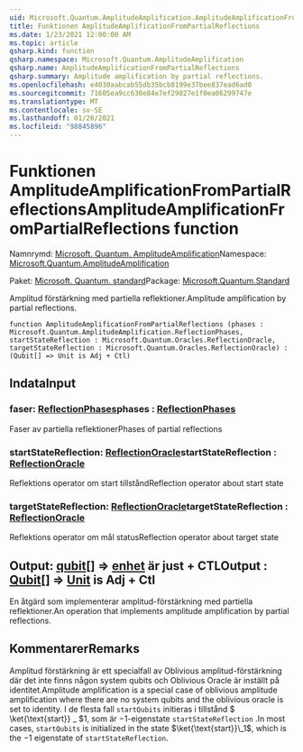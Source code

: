 ```yaml
---
uid: Microsoft.Quantum.AmplitudeAmplification.AmplitudeAmplificationFromPartialReflections
title: Funktionen AmplitudeAmplificationFromPartialReflections
ms.date: 1/23/2021 12:00:00 AM
ms.topic: article
qsharp.kind: function
qsharp.namespace: Microsoft.Quantum.AmplitudeAmplification
qsharp.name: AmplitudeAmplificationFromPartialReflections
qsharp.summary: Amplitude amplification by partial reflections.
ms.openlocfilehash: e4030aabcab55db35bcb8199e37bee837ead6ad0
ms.sourcegitcommit: 71605ea9cc630e84e7ef29027e1f0ea06299747e
ms.translationtype: MT
ms.contentlocale: sv-SE
ms.lasthandoff: 01/26/2021
ms.locfileid: "98845896"
---
```

# <a name="amplitudeamplificationfrompartialreflections-function"></a><span data-ttu-id="e2e9e-102">Funktionen AmplitudeAmplificationFromPartialReflections</span><span class="sxs-lookup"><span data-stu-id="e2e9e-102">AmplitudeAmplificationFromPartialReflections function</span></span>

<span data-ttu-id="e2e9e-103">Namnrymd: [Microsoft. Quantum. AmplitudeAmplification](xref:Microsoft.Quantum.AmplitudeAmplification)</span><span class="sxs-lookup"><span data-stu-id="e2e9e-103">Namespace: [Microsoft.Quantum.AmplitudeAmplification](xref:Microsoft.Quantum.AmplitudeAmplification)</span></span>

<span data-ttu-id="e2e9e-104">Paket: [Microsoft. Quantum. standard](https://nuget.org/packages/Microsoft.Quantum.Standard)</span><span class="sxs-lookup"><span data-stu-id="e2e9e-104">Package: [Microsoft.Quantum.Standard](https://nuget.org/packages/Microsoft.Quantum.Standard)</span></span>


<span data-ttu-id="e2e9e-105">Amplitud förstärkning med partiella reflektioner.</span><span class="sxs-lookup"><span data-stu-id="e2e9e-105">Amplitude amplification by partial reflections.</span></span>

```qsharp
function AmplitudeAmplificationFromPartialReflections (phases : Microsoft.Quantum.AmplitudeAmplification.ReflectionPhases, startStateReflection : Microsoft.Quantum.Oracles.ReflectionOracle, targetStateReflection : Microsoft.Quantum.Oracles.ReflectionOracle) : (Qubit[] => Unit is Adj + Ctl)
```


## <a name="input"></a><span data-ttu-id="e2e9e-106">Indata</span><span class="sxs-lookup"><span data-stu-id="e2e9e-106">Input</span></span>

### <a name="phases--reflectionphases"></a><span data-ttu-id="e2e9e-107">faser: [ReflectionPhases](xref:Microsoft.Quantum.AmplitudeAmplification.ReflectionPhases)</span><span class="sxs-lookup"><span data-stu-id="e2e9e-107">phases : [ReflectionPhases](xref:Microsoft.Quantum.AmplitudeAmplification.ReflectionPhases)</span></span>

<span data-ttu-id="e2e9e-108">Faser av partiella reflektioner</span><span class="sxs-lookup"><span data-stu-id="e2e9e-108">Phases of partial reflections</span></span>


### <a name="startstatereflection--reflectionoracle"></a><span data-ttu-id="e2e9e-109">startStateReflection: [ReflectionOracle](xref:Microsoft.Quantum.Oracles.ReflectionOracle)</span><span class="sxs-lookup"><span data-stu-id="e2e9e-109">startStateReflection : [ReflectionOracle](xref:Microsoft.Quantum.Oracles.ReflectionOracle)</span></span>

<span data-ttu-id="e2e9e-110">Reflektions operator om start tillstånd</span><span class="sxs-lookup"><span data-stu-id="e2e9e-110">Reflection operator about start state</span></span>


### <a name="targetstatereflection--reflectionoracle"></a><span data-ttu-id="e2e9e-111">targetStateReflection: [ReflectionOracle](xref:Microsoft.Quantum.Oracles.ReflectionOracle)</span><span class="sxs-lookup"><span data-stu-id="e2e9e-111">targetStateReflection : [ReflectionOracle](xref:Microsoft.Quantum.Oracles.ReflectionOracle)</span></span>

<span data-ttu-id="e2e9e-112">Reflektions operator om mål status</span><span class="sxs-lookup"><span data-stu-id="e2e9e-112">Reflection operator about target state</span></span>



## <a name="output--qubit--unit--is-adj--ctl"></a><span data-ttu-id="e2e9e-113">Output: [qubit](xref:microsoft.quantum.lang-ref.qubit)[] => [enhet](xref:microsoft.quantum.lang-ref.unit)  är just + CTL</span><span class="sxs-lookup"><span data-stu-id="e2e9e-113">Output : [Qubit](xref:microsoft.quantum.lang-ref.qubit)[] => [Unit](xref:microsoft.quantum.lang-ref.unit)  is Adj + Ctl</span></span>

<span data-ttu-id="e2e9e-114">En åtgärd som implementerar amplitud-förstärkning med partiella reflektioner.</span><span class="sxs-lookup"><span data-stu-id="e2e9e-114">An operation that implements amplitude amplification by partial reflections.</span></span>

## <a name="remarks"></a><span data-ttu-id="e2e9e-115">Kommentarer</span><span class="sxs-lookup"><span data-stu-id="e2e9e-115">Remarks</span></span>

<span data-ttu-id="e2e9e-116">Amplitud förstärkning är ett specialfall av Oblivious amplitud-förstärkning där det inte finns någon system qubits och Oblivious Oracle är inställt på identitet.</span><span class="sxs-lookup"><span data-stu-id="e2e9e-116">Amplitude amplification is a special case of oblivious amplitude amplification where there are no system qubits and the oblivious oracle is set to identity.</span></span>
<span data-ttu-id="e2e9e-117">I de flesta fall `startQubits` initieras i tillstånd $ \ket{\text{start}} \_ $1, som är $-$1-eigenstate `startStateReflection` .</span><span class="sxs-lookup"><span data-stu-id="e2e9e-117">In most cases, `startQubits` is initialized in the state $\ket{\text{start}}\_1$, which is the $-1$ eigenstate of `startStateReflection`.</span></span>